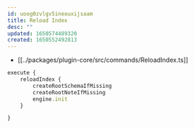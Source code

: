 ```yaml
---
id: uoog0zvlgv5ineouxijsaam
title: Reload Index
desc: ""
updated: 1650574489320
created: 1650552492813
---
```


- [[../packages/plugin-core/src/commands/ReloadIndex.ts]]

```ts
execute {
	reloadIndex {
		createRootSchemaIfMissing
		createRootNoteIfMissing
		engine.init
	}

}
```
